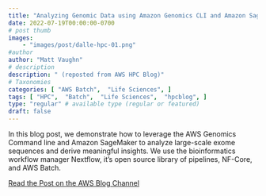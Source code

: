 ```yaml
---
title: "Analyzing Genomic Data using Amazon Genomics CLI and Amazon SageMaker"
date: 2022-07-19T00:00:00-0700
# post thumb
images:
    - "images/post/dalle-hpc-01.png"
#author
author: "Matt Vaughn"
# description
description: " (reposted from AWS HPC Blog)"
# Taxonomies
categories: [ "AWS Batch",  "Life Sciences", ]
tags: [ "HPC",  "Batch",  "Life Sciences",  "hpcblog", ]
type: "regular" # available type (regular or featured)
draft: false
---
```


In this blog post, we demonstrate how to leverage the AWS Genomics Command line and Amazon SageMaker to analyze large-scale exome sequences and derive meaningful insights. We use the bioinformatics workflow manager Nextflow, it’s open source library of pipelines, NF-Core, and AWS Batch.

<a href="https://aws.amazon.com/blogs/hpc/analyzing-genomic-data-using-amazon-genomics-cli-and-amazon-sagemaker/" class="btn btn-primary btn-lg active" role="button" aria-pressed="true" style="margin-top: 8px;">Read the Post on the AWS Blog Channel</a>